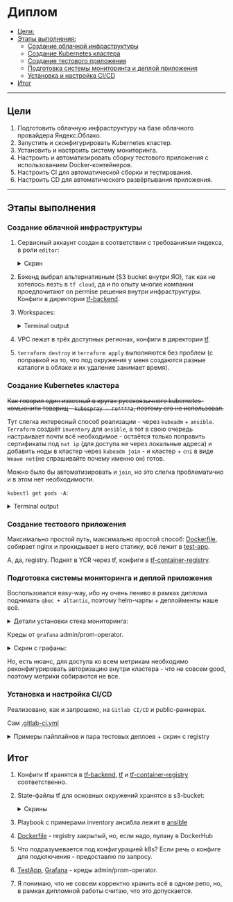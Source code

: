# Диплом
  * [Цели:](#цели)
  * [Этапы выполнения:](#этапы-выполнения)
     * [Создание облачной инфраструктуры](#создание-облачной-инфраструктуры)
     * [Создание Kubernetes кластера](#создание-kubernetes-кластера)
     * [Создание тестового приложения](#создание-тестового-приложения)
     * [Подготовка cистемы мониторинга и деплой приложения](#подготовка-cистемы-мониторинга-и-деплой-приложения)
     * [Установка и настройка CI/CD](#установка-и-настройка-cicd)
  * [Итог](#итог)

---
## Цели

1. Подготовить облачную инфраструктуру на базе облачного провайдера Яндекс.Облако.
2. Запустить и сконфигурировать Kubernetes кластер.
3. Установить и настроить систему мониторинга.
4. Настроить и автоматизировать сборку тестового приложения с использованием Docker-контейнеров.
5. Настроить CI для автоматической сборки и тестирования.
6. Настроить CD для автоматического развёртывания приложения.

---
## Этапы выполнения

### Создание облачной инфраструктуры

1. Сервисный аккаунт создан в соответствии с требованиями яндекса, в роли `editor`:
   <details>
     <summary>Скрин</summary>

     ![sa](img/sa.png)
   </details>
2. Бэкенд выбрал альтернативным (S3 bucket внутри ЯО), так как не хотелось лезть в `tf cloud`, да и по опыту многие компании проедпочитают on permise решения внутри инфраструктуры. Конфиги в директории [tf-backend](src/tf-backend).
3. Workspaces:
   <details>
     <summary>Terminal output</summary>

     ```
     ➜ tf workspace list
       default
       prod
     * stage     
     ```
   </details>
4. VPC лежат в трёх доступных регионах, конфиги в директории [tf](src/tf).
5. `terraform destroy` и `terraform apply` выполняются без проблем (с поправкой на то, что под окружения у меня создаются разные каталоги в облаке и их удаление занимает время).

### Создание Kubernetes кластера

~~Как говорил один извесный в кругах русскоязычного kubernetes-комьюнити товарищ - `kubespray - го****а`, поэтому его не использовал.~~ 

Тут слегка интересный способ реализации - через `kubeadm` + `ansible`. `Terraform` создаёт `inventory` для `ansible`, а тот в свою очередь настраивает почти всё необходимое - остаётся только поправить сертификаты под `nat ip` (для доступа не через локальные адреса) и добавить ноды в кластер через `kubeadm join` - и кластер + `cni` в виде `Weawe net`(не спрашивайте почему именно он) готов.

Можно было бы автоматизировать и `join`, но это слегка проблематично и в этом нет необходимости.

`kubectl get pods -A`:
  <details>
    <summary>Terminal output</summary>

    ```
    root@master-01:~# kubectl get pods -A
    NAMESPACE     NAME                                READY   STATUS    RESTARTS        AGE
    kube-system   coredns-5dd5756b68-85hnn            1/1     Running   0               6m50s
    kube-system   coredns-5dd5756b68-97k8d            1/1     Running   0               6m50s
    kube-system   etcd-master-01                      1/1     Running   0               7m2s
    kube-system   kube-apiserver-master-01            1/1     Running   0               7m2s
    kube-system   kube-controller-manager-master-01   1/1     Running   0               7m2s
    kube-system   kube-proxy-556s8                    1/1     Running   0               32s
    kube-system   kube-proxy-vbjbl                    1/1     Running   0               6m50s
    kube-system   kube-proxy-vwqzj                    1/1     Running   0               33s
    kube-system   kube-scheduler-master-01            1/1     Running   0               7m2s
    kube-system   weave-net-kfqfg                     2/2     Running   1 (4m42s ago)   4m58s
    kube-system   weave-net-qvtpn                     2/2     Running   0               32s
    kube-system   weave-net-tn8sc                     2/2     Running   0               33s  
    ```
  </details>

### Создание тестового приложения

Максимально простой путь, максимально простой способ: [Dockerfile](src/test-app/Dockerfile), собирает nginx и прокидывает в него статику, всё лежит в [test-app](src/test-app).

А, да, registry. Поднят в YCR через tf, конфиги в [tf-container-registry](src/tf-container-registry).

### Подготовка cистемы мониторинга и деплой приложения

Воспользовался easy-way, ибо ну очень лениво в рамках диплома поднимать `qbec + altantis`, поэтому helm-чарты + деплойменты наше всё.

  <details>
    <summary>Детали установки стека мониторинга:</summary>

    ```bash
    # Создаём отдельный ns для монитоинга
    kubectl create namespace monitoring 
    # Добавляем helm-репо для установки мониторинга
    helm repo add prometheus-community https://prometheus-community.github.io/helm-charts
    # Устанавливаем стек
    helm install stable prometheus-community/kube-prometheus-stack --namespace=monitoring
    #
    # Для доступа из сети можно пойти двумя путями - я вырбал простой и отредактировал сервисы, добавив туда nodePort
    #
    kubectl edit svc stable-kube-prometheus-sta-prometheus
    kubectl edit svc stable-grafana
    # Проверяем работу
    kubectl get pods
    NAME                                                     READY   STATUS    RESTARTS   AGE
    alertmanager-stable-kube-prometheus-sta-alertmanager-0   2/2     Running   0          2m55s
    prometheus-stable-kube-prometheus-sta-prometheus-0       2/2     Running   0          2m55s
    stable-grafana-58d569ffb9-svl8x                          3/3     Running   0          3m7s
    stable-kube-prometheus-sta-operator-8599dfcf9-m6cbv      1/1     Running   0          3m7s
    stable-kube-state-metrics-fc6fd8c55-mxdgt                1/1     Running   0          3m7s
    stable-prometheus-node-exporter-9np8h                    1/1     Running   0          3m7s
    stable-prometheus-node-exporter-sxq8f                    1/1     Running   0          3m7s
    stable-prometheus-node-exporter-vtgnv                    1/1     Running   0          3m7s
    ```
  </details>


Креды от `grafana` admin/prom-operator.
<details>
  <summary>Скрин с графаны:</summary>

  ![grafana](img/grafana.png)
</details>

Но, есть нюанс, для доступа ко всем метрикам необходимо реконфигурировать авторизацию внутри кластера - что не совсем good, поэтому метрики собираются не все.

### Установка и настройка CI/CD

Реализовано, как и запрошено, на `Gitlab CI/CD` и public-раннерах.

Сам [.gitlab-ci.yml](.gitlab-ci.yml)

<details>
  <summary>Примеры пайплайнов и пара тестовых деплоев + скрин с registry</summary>

  ![pipelines](img/pipelines.png)
  
  ![deploy1](img/deploy1.png)
  
  ![deploy2](img/deploy2.png)
  
  ![deploy3](img/deploy3.png)
  
  ![registry](img/registry.png)
</details>

## Итог

1. Конфиги tf хранятся в [tf-backend](src/tf-backend), [tf](src/tf) и [tf-container-registry](src/tf-container-registry) соответственно.
2. State-файлы tf для основных окружений хранятся в s3-bucket:
   <details>
     <summary>Скрины</summary>

     ![s3-1](img/s3-1.png)

     ![s3-2](img/s3-2.png)
   </details>
3. Playbook c примерами inventory ансибла лежит в [ansible](src/ansible)
4. [Dockerfile](src/test-app/Dockerfile) - registry закрытый, но, если надо, пулану в DockerHub
5. Что подразумевается под конфигурацией k8s? Если речь о конфиге для подключения - предоставлю по запросу.
6. [TestApp](http://51.250.94.163:30080/), [Grafana](http://51.250.94.163:30002/dashboards) - креды admin/prom-operator.
7. Я понимаю, что не совсем корректно хранить всё в одном репо, но, в рамках дипломной работы считаю, что это допускается.